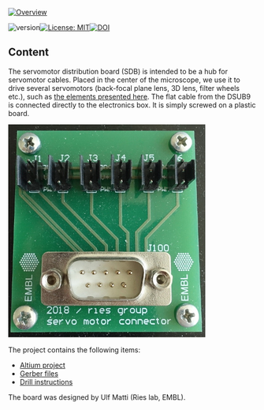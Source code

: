 
<a href="https://mufpga.github.io/"><img src="https://raw.githubusercontent.com/mufpga/mufpga.github.io/main/img/logo_title.png" alt="Overview"/>

</a>


![version](https://img.shields.io/badge/version-3.1.1-blue)[![License: MIT](https://img.shields.io/badge/License-MIT-blue.svg)](https://opensource.org/licenses/MIT)[![DOI](https://zenodo.org/badge/410023495.svg)](https://zenodo.org/badge/latestdoi/410023495)


## Content

The servomotor distribution board (SDB) is intended to be a hub for servomotor cables. Placed in the center of the microscope, we use it to drive several servomotors (back-focal plane lens, 3D lens, filter wheels etc.), such as [the elements presented here](https://github.com/ries-lab/RiesPieces/tree/master/Microscopy). The flat cable from the DSUB9 is connected directly to the electronics box. It is simply screwed on a plastic board.

![servomotor board](servo_board.JPG)

The project contains the following items:

- [Altium project](Altium_project)
- [Gerber files](Gerber)
- [Drill instructions](NC_Drill)



The board was designed by Ulf Matti (Ries lab, EMBL).
